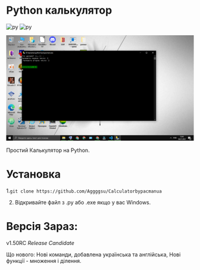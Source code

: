 
# Python калькулятор

![py](https://img.shields.io/github/languages/count/Aggggsu/-v1.2?color=gree)
![py](https://img.shields.io/github/stars/Aggggsu/-v1.2?style=social)


![Python](https://github.com/Aggggsu/-v1.2/blob/main/image/Python.png)

Простий Калькулятор на Python.

# Установка 

1.`git clone https://github.com/Aggggsu/Calculatorbypacmanua`

2. Відкривайте файл з .py або .exe якщо у вас Windows.

# Версія Зараз:

v1.50RC _Release Candidate_ 

Що нового: Нові команди, добавлена українська та англійська, 
Нові функції - множення і ділення. 

